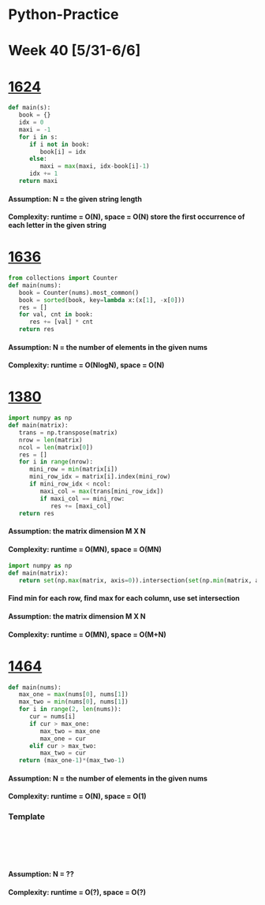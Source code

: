 # Python-Practice

# Week 40 [5/31-6/6]

# [1624](https://leetcode.com/problems/largest-substring-between-two-equal-characters/)
```python
def main(s):
   book = {}
   idx = 0
   maxi = -1
   for i in s:
      if i not in book:
         book[i] = idx
      else:
         maxi = max(maxi, idx-book[i]-1)
      idx += 1
   return maxi
```
#### Assumption: N = the given string length
#### Complexity: runtime = O(N), space = O(N) store the first occurrence of each letter in the given string

# [1636](https://leetcode.com/problems/sort-array-by-increasing-frequency/)
```python
from collections import Counter
def main(nums):
   book = Counter(nums).most_common()
   book = sorted(book, key=lambda x:(x[1], -x[0]))
   res = []
   for val, cnt in book:
      res += [val] * cnt
   return res
```
#### Assumption: N = the number of elements in the given nums
#### Complexity: runtime = O(NlogN), space = O(N)

# [1380](https://leetcode.com/problems/lucky-numbers-in-a-matrix/)
```python
import numpy as np
def main(matrix):
   trans = np.transpose(matrix)
   nrow = len(matrix)
   ncol = len(matrix[0])
   res = []
   for i in range(nrow):
      mini_row = min(matrix[i])
      mini_row_idx = matrix[i].index(mini_row)
      if mini_row_idx < ncol:
         maxi_col = max(trans[mini_row_idx])
         if maxi_col == mini_row:
            res += [maxi_col]
   return res
```
#### Assumption: the matrix dimension M X N
#### Complexity: runtime = O(MN), space = O(MN)

```python
import numpy as np
def main(matrix):
   return set(np.max(matrix, axis=0)).intersection(set(np.min(matrix, axis=1)))
```
#### Find min for each row, find max for each column, use set intersection
#### Assumption: the matrix dimension M X N
#### Complexity: runtime = O(MN), space = O(M+N)

# [1464](https://leetcode.com/problems/maximum-product-of-two-elements-in-an-array/)
```python
def main(nums):
   max_one = max(nums[0], nums[1])
   max_two = min(nums[0], nums[1])
   for i in range(2, len(nums)):
      cur = nums[i]
      if cur > max_one:
         max_two = max_one
         max_one = cur
      elif cur > max_two:
         max_two = cur
   return (max_one-1)*(max_two-1)
```
#### Assumption: N = the number of elements in the given nums
#### Complexity: runtime = O(N), space = O(1)

### Template
# []()
```sql
```

# []()
```python
```
#### Assumption: N = ??
#### Complexity: runtime = O(?), space = O(?)